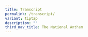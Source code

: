 ```yaml
---
title: Transcript
permalink: /transcript/
variant: tiptap
description: ""
third_nav_title: The National Anthem
---
```

